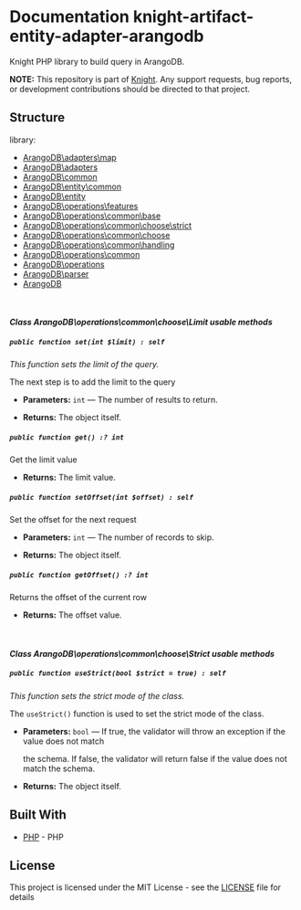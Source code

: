 # Documentation knight-artifact-entity-adapter-arangodb

Knight PHP library to build query in ArangoDB.

**NOTE:** This repository is part of [Knight](https://github.com/energia-source/knight). Any
support requests, bug reports, or development contributions should be directed to
that project.

## Structure

library:
- [ArangoDB\adapters\map](https://github.com/energia-source/knight-artifact-entity-adapter-arangodb/tree/main/lib/adapters/map)
- [ArangoDB\adapters](https://github.com/energia-source/knight-artifact-entity-adapter-arangodb/tree/main/lib/adapters)
- [ArangoDB\common](https://github.com/energia-source/knight-artifact-entity-adapter-arangodb/tree/main/lib/common)
- [ArangoDB\entity\common](https://github.com/energia-source/knight-artifact-entity-adapter-arangodb/tree/main/lib/entity/common)
- [ArangoDB\entity](https://github.com/energia-source/knight-artifact-entity-adapter-arangodb/tree/main/lib/entity)
- [ArangoDB\operations\features](https://github.com/energia-source/knight-artifact-entity-adapter-arangodb/tree/main/lib/operations/features)
- [ArangoDB\operations\common\base](https://github.com/energia-source/knight-artifact-entity-adapter-arangodb/tree/main/lib/operations/common/base)
- [ArangoDB\operations\common\choose\strict](https://github.com/energia-source/knight-artifact-entity-adapter-arangodb/tree/main/lib/operations/common/choose/strict)
- [ArangoDB\operations\common\choose](https://github.com/energia-source/knight-artifact-entity-adapter-arangodb/tree/main/lib/operations/common/choose)
- [ArangoDB\operations\common\handling](https://github.com/energia-source/knight-artifact-entity-adapter-arangodb/tree/main/lib/operations/common/handling)
- [ArangoDB\operations\common](https://github.com/energia-source/knight-artifact-entity-adapter-arangodb/tree/main/lib/operations/common)
- [ArangoDB\operations](https://github.com/energia-source/knight-artifact-entity-adapter-arangodb/tree/main/lib/operations)
- [ArangoDB\parser](https://github.com/energia-source/knight-artifact-entity-adapter-arangodb/tree/main/lib/parser)
- [ArangoDB](https://github.com/energia-source/knight-knight-artifact-entity-adapter-arangodb/blob/main/lib)

<br>

#### ***Class ArangoDB\operations\common\choose\Limit usable methods***

##### `public function set(int $limit) : self`

*This function sets the limit of the query.*

The next step is to add the limit to the query

 * **Parameters:** `int` — The number of results to return.
 
 * **Returns:** The object itself.

##### `public function get() :? int`

Get the limit value

 * **Returns:** The limit value.

##### `public function setOffset(int $offset) : self`

Set the offset for the next request

 * **Parameters:** `int` — The number of records to skip.
 
 * **Returns:** The object itself.

##### `public function getOffset() :? int`

Returns the offset of the current row

 * **Returns:** The offset value.

<br>

#### ***Class ArangoDB\operations\common\choose\Strict usable methods***

##### `public function useStrict(bool $strict = true) : self`

*This function sets the strict mode of the class.*

The `useStrict()` function is used to set the strict mode of the class.

 * **Parameters:** `bool` — If true, the validator will throw an exception if the value does not match

     the schema. If false, the validator will return false if the value does not match the schema.

 * **Returns:** The object itself.

## Built With

* [PHP](https://www.php.net/) - PHP

## License

This project is licensed under the MIT License - see the [LICENSE](LICENSE) file for details